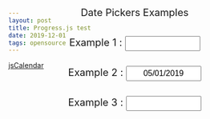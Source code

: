 ```yaml
---
layout: post
title: Progress.js test
date: 2019-12-01
tags: opensource
---
```


<script src="/"></script>
<!-- jsCalendar -->
<link rel="stylesheet" type="text/css" href="/assets/vendor/jsCalendar_v1.4.4/jsCalendar.min.css">
<!-- <link rel="stylesheet" type="text/css" href="../themes/jsCalendar.micro.css"> -->
<script type="text/javascript" src="/assets/vendor/jsCalendar_v1.4.4/jsCalendar.min.js"></script>
<script type="text/javascript" src="/assets/vendor/jsCalendar_v1.4.4/jsCalendar.datepicker.min.js"></script>

<style type="text/css">
  #wrapper {
    position: absolute;
    top: 50px;
    left: 50%;
    width: 400px;
    line-height: 40px;
    margin-left: -200px;
    font-size: 20px;
    text-align: center;
  }
  #wrapper input {
    height: 30px;
    width: 150px;
    line-height: 30px;
    font-size: 16px;
    text-align: center;
  }
</style>

[jsCalendar](https://gramthanos.github.io/jsCalendar/index.html)

<div id="wrapper">
  Date Pickers Examples<br>

  Example 1 :
  <input type="text"
       name="test-1"
       data-datepicker/>
  <br>

  Example 2 :
  <input type="text"
       name="test-2"
       value="05/01/2019"
       data-datepicker
       data-class="classic-theme meterial-theme"/>
  <br>

  Example 3 :
  <input type="text"
       name="test-3"
       data-datepicker
       data-min="01/01/2019"
       data-max="31/01/2019"
       data-date="05/01/2019"
       data-navigation="no"
       data-class="classic-theme micro-theme"/>
  <br>

</div>
